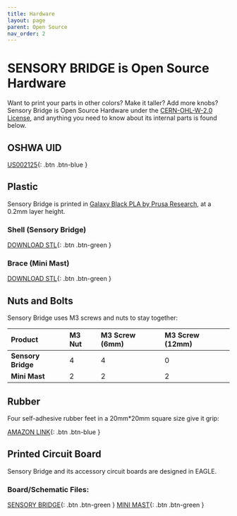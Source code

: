 ```yaml
---
title: Hardware
layout: page
parent: Open Source
nav_order: 2
---
```


# SENSORY BRIDGE is Open Source Hardware

Want to print your parts in other colors? Make it taller? Add more knobs? Sensory Bridge is Open Source Hardware under the [CERN-OHL-W-2.0 License](https://spdx.org/licenses/CERN-OHL-W-2.0.html), and anything you need to know about its internal parts is found below.

## OSHWA UID
[US002125](https://certification.oshwa.org/us002125.html){: .btn .btn-blue }

## Plastic

Sensory Bridge is printed in [Galaxy Black PLA by Prusa Research](https://www.prusa3d.com/product/prusament-pla-prusa-galaxy-black-1kg/), at a 0.2mm layer height.

### Shell (Sensory Bridge)

[DOWNLOAD STL](https://github.com/connornishijima/SensoryBridge/blob/main/extras/OSHW/3D%20Printing/SENSORY_BRIDGE_BASE.stl){: .btn .btn-green }

### Brace (Mini Mast)

[DOWNLOAD STL](https://github.com/connornishijima/SensoryBridge/blob/main/extras/OSHW/3D%20Printing/MINI_MAST_MOUNT.stl){: .btn .btn-green }

## Nuts and Bolts

Sensory Bridge uses M3 screws and nuts to stay together:

| Product              | M3 Nut     | M3 Screw (6mm)    | M3 Screw (12mm)  |
|:---------------------|:-----------|:------------------|:-----------------|
| **Sensory Bridge**   | 4          | 4                 | 0                |
| **Mini Mast**        | 2          | 2                 | 2                |

## Rubber

Four self-adhesive rubber feet in a 20mm\*20mm square size give it grip:

[AMAZON LINK](https://www.amazon.com/Black-Rubber-Feet-Stick-Bumper/dp/B06XPFDQBH){: .btn .btn-blue }

## Printed Circuit Board

Sensory Bridge and its accessory circuit boards are designed in EAGLE.

### Board/Schematic Files:

[SENSORY BRIDGE](https://github.com/connornishijima/SensoryBridge/tree/main/extras/OSHW/PCB){: .btn .btn-green }
[MINI MAST](https://github.com/connornishijima/SensoryBridge/tree/main/extras/OSHW/PCB){: .btn .btn-green }
